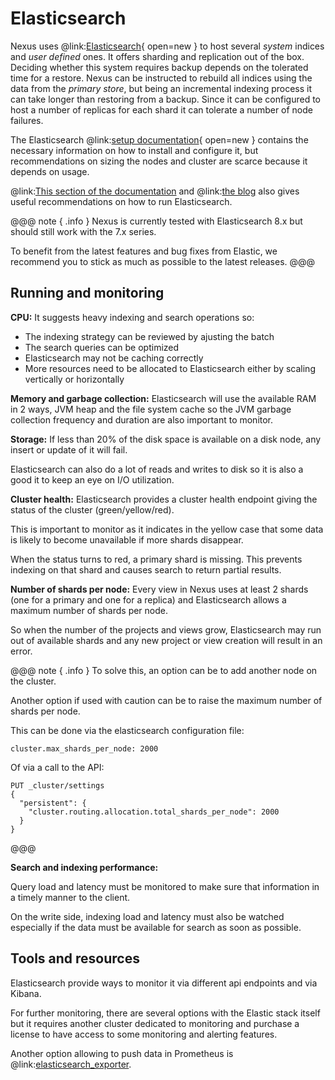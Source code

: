 # Elasticsearch

Nexus uses @link:[Elasticsearch](https://www.elastic.co/elasticsearch){ open=new } to host several _system_ indices and _user
defined_ ones. It offers sharding and replication out of the box. Deciding whether this system requires backup depends
on the tolerated time for a restore. Nexus can be instructed to rebuild all indices using the data from the _primary
store_, but being an incremental indexing process it can take longer than restoring from a backup. Since it can be
configured to host a number of replicas for each shard it can tolerate a number of node failures.

The Elasticsearch @link:[setup documentation](https://www.elastic.co/guide/en/elasticsearch/reference/current/setup.html){ open=new }
contains the necessary information on how to install and configure it, but recommendations on sizing the nodes and
cluster are scarce because it depends on usage.

@link:[This section of the documentation](https://www.elastic.co/guide/en/elasticsearch/reference/current/how-to.html) and @link:[the blog](https://www.elastic.co/blog) also gives useful recommendations on how to run Elasticsearch.

@@@ note { .info }
Nexus is currently tested with Elasticsearch 8.x but should still work with the 7.x series.

To benefit from the latest features and bug fixes from Elastic, we recommend you to stick as much as possible to the latest releases.
@@@

## Running and monitoring

**CPU:**
It suggests heavy indexing and search operations so:

* The indexing strategy can be reviewed by ajusting the batch
* The search queries can be optimized
* Elasticsearch may not be caching correctly
* More resources need to be allocated to Elasticsearch either by scaling vertically or horizontally

**Memory and garbage collection:**
Elasticsearch will use the available RAM in 2 ways, JVM heap and the file system cache
so the JVM garbage collection frequency and duration are also important to monitor.

**Storage:**
If less than 20% of the disk space is available on a disk node, any insert or update of it will fail.

Elasticsearch can also do a lot of reads and writes to disk so it is also a good it to keep an eye on I/O utilization.

**Cluster health:**
Elasticsearch provides a cluster health endpoint giving the status of the cluster (green/yellow/red).

This is important to monitor as it indicates in the yellow case that some data is likely to become unavailable
if more shards disappear.

When the status turns to red, a primary shard is missing. This prevents indexing on that shard and causes search
to return partial results.

**Number of shards per node:**
Every view in Nexus uses at least 2 shards (one for a primary and one for a replica) and
Elasticsearch allows a maximum number of shards per node.

So when the number of the projects and views grow, Elasticsearch may run out of available shards and any new project or
view creation will result in an error.

@@@ note { .info }
To solve this, an option can be to add another node on the cluster.

Another option if used with caution can be to raise the maximum number of shards per node.

This can be done via the elasticsearch configuration file:
```hocon
cluster.max_shards_per_node: 2000
```

Of via a call to the API:
```
PUT _cluster/settings
{
  "persistent": {
    "cluster.routing.allocation.total_shards_per_node": 2000
  }
}
```

@@@

**Search and indexing performance:**

Query load and latency must be monitored to make sure that information in a timely manner to the client.

On the write side, indexing load and latency must also be watched especially
if the data must be available for search as soon as possible.

## Tools and resources

Elasticsearch provide ways to monitor it via different api endpoints and via Kibana.

For further monitoring, there are several options with the Elastic stack itself but it requires another cluster dedicated
to monitoring and purchase a license to have access to some monitoring and alerting features.

Another option allowing to push data in Prometheus is
@link:[elasticsearch_exporter](https://github.com/prometheus-community/elasticsearch_exporter).
